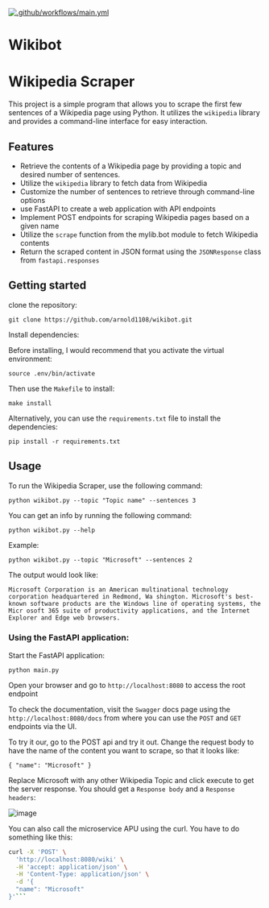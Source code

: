 
[![.github/workflows/main.yml](https://github.com/arnold1108/wikibot/actions/workflows/main.yml/badge.svg)](https://github.com/arnold1108/wikibot/actions/workflows/main.yml)
# Wikibot
# Wikipedia Scraper
This project is a simple program that allows you to scrape the first few sentences of a Wikipedia page using Python. It utilizes the `wikipedia` library and provides a command-line interface for easy interaction.

## Features
* Retrieve the contents of a Wikipedia page by providing a topic and desired number of sentences.
* Utilize the `wikipedia` library to fetch data from Wikipedia
* Customize the number of sentences to retrieve through command-line options 
* use FastAPI to create a web application with API endpoints
* Implement POST endpoints for scraping Wikipedia pages based on a given name
* Utilize the `scrape` function from the mylib.bot module to fetch Wikipedia contents
* Return the scraped content in JSON format using the `JSONResponse` class from `fastapi.responses`


## Getting started 
clone the repository:

`git clone https://github.com/arnold1108/wikibot.git`

Install dependencies:

Before installing, I would recommend that you activate the virtual environment:

`source .env/bin/activate`

Then use the `Makefile` to install:

`make install`

Alternatively, you can use the `requirements.txt` file to install the dependencies:

`pip install -r requirements.txt`

## Usage
To run the Wikipedia Scraper, use the following command:

`python wikibot.py --topic "Topic name" --sentences 3`

You can get an info by running the following command:

`python wikibot.py --help`

Example:

`python wikibot.py --topic "Microsoft" --sentences
 2`

The output would look like:

`Microsoft Corporation is an American multinational technology corporation headquartered in Redmond, Wa
shington. Microsoft's best-known software products are the Windows line of operating systems, the Micr
osoft 365 suite of productivity applications, and the Internet Explorer and Edge web browsers.
`
### Using the FastAPI application:

Start the FastAPI application: 

`python main.py`

Open your browser and go to `http://localhost:8080` to access the root endpoint 

To check the documentation, visit the `Swagger` docs page using the `http://localhost:8080/docs` from where you can use the `POST` and `GET` endpoints via the UI.

To try it our, go to the POST api and try it out. Change the request body to have the name of the content you want to scrape, so that it looks like:

`{
  "name": "Microsoft"
}`

Replace Microsoft with any other Wikipedia Topic and click execute to get the server response. You should get a `Response body` and a `Response headers`:

![image](https://github.com/arnold1108/wikibot/assets/107036640/cd31598d-ddef-49d6-99cc-a5f1cfb139bf)


You can also call the microservice APU using the curl. You have to do something like this:

```bash
curl -X 'POST' \
  'http://localhost:8080/wiki' \
  -H 'accept: application/json' \
  -H 'Content-Type: application/json' \
  -d '{
  "name": "Microsoft"
}'```






